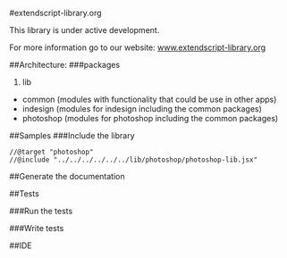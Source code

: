 #extendscript-library.org

This library is under active development.

For more information go to our website:
www.extendscript-library.org

##Architecture:
###packages
1. lib
  * common (modules with functionality that could be use in other apps)
  * indesign (modules for indesign including the common packages)
  * photoshop (modules for photoshop including the common packages)

##Samples
###Include the library
```
//@target "photoshop"
//@include "../../../../../../lib/photoshop/photoshop-lib.jsx"
```

##Generate the documentation

##Tests

###Run the tests

###Write tests


##IDE

